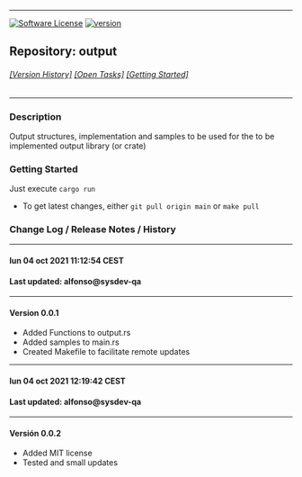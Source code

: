-----------------------
[![Software License](https://img.shields.io/badge/license-MIT-brightgreen.svg)](LICENSE.md)
[![version](https://img.shields.io/badge/version-0.0.2-yellow.svg)](https://github.com/alfonsoIST/output)
## Repository: **output**<br>
###### [[Version History]](#history) [[Open Tasks]](#open) [[Getting Started]](#start)
-----------------------

### Description

Output structures, implementation and samples to be used for the to be implemented output library (or crate)

<a name="start"></a>
### Getting Started

Just execute ```cargo run```

* To get latest changes, either ```git pull origin main``` or ```make pull```




<a name="history"></a>
### Change Log / Release Notes / History

------------------------------------
#### lun 04 oct 2021 11:12:54 CEST
#### Last updated: alfonso@sysdev-qa
------------------------------------
#### Version 0.0.1

* Added Functions to output.rs
* Added samples to main.rs
* Created Makefile to facilitate remote updates

------------------------------------
#### lun 04 oct 2021 12:19:42 CEST
#### Last updated: alfonso@sysdev-qa
------------------------------------
#### Versión 0.0.2

* Added MIT license
* Tested and small updates



